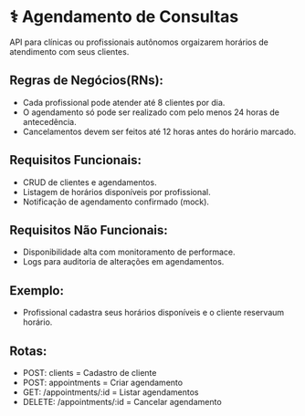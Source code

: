 <h1> ⚕️ Agendamento de Consultas </h1>

API para clínicas ou profissionais autônomos orgaizarem horários de atendimento com seus clientes.

## Regras de Negócios(RNs):
  - Cada profissional pode atender até 8 clientes por dia.
  - O agendamento só pode ser realizado com pelo menos 24 horas de antecedência.
  - Cancelamentos devem ser feitos até 12 horas antes do horário marcado.

## Requisitos Funcionais:
  - CRUD de clientes e agendamentos.
  - Listagem de horários disponíveis por profissional.
  - Notificação de agendamento confirmado (mock).

## Requisitos Não Funcionais:
  - Disponibilidade alta com monitoramento de performace.
  - Logs para auditoria de alterações em agendamentos.

## Exemplo:
  - Profissional cadastra seus horários disponíveis e o cliente reservaum horário.

## Rotas:
  - POST: clients = Cadastro de cliente
  - POST: appointments = Criar agendamento
  - GET: /appointments/:id = Listar agendamentos
  - DELETE: /appointments/:id = Cancelar agendamento
